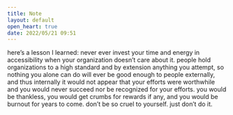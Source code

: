 ```yaml
---
title: Note
layout: default
open_heart: true
date: 2022/05/21 09:51
---
```


here’s a lesson I learned: never ever invest your time and energy in accessibility when your organization doesn’t care about it. people hold organizations to a high standard and by extension anything you attempt, so nothing you alone can do will ever be good enough to people externally, and thus internally it would not appear that your efforts were worthwhile and you would never succeed nor be recognized for your efforts. you would be thankless, you would get crumbs for rewards if any, and you would be burnout for years to come. don’t be so cruel to yourself. just don’t do it.
